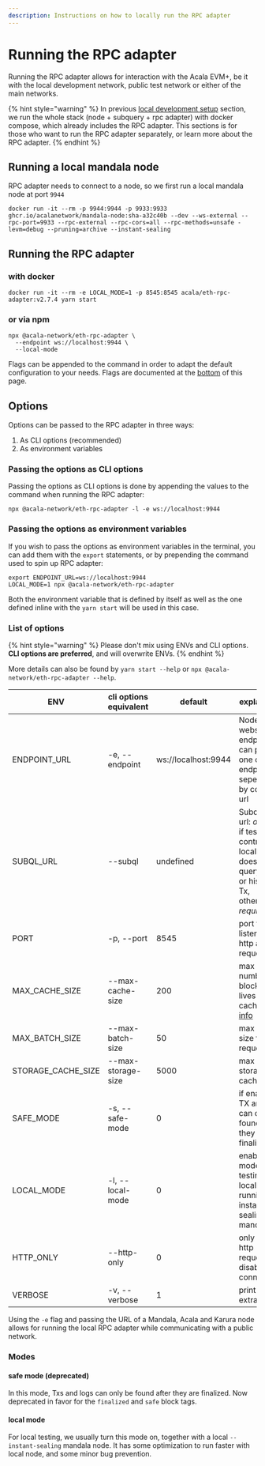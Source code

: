 ```yaml
---
description: Instructions on how to locally run the RPC adapter
---
```


# Running the RPC adapter

Running the RPC adapter allows for interaction with the Acala EVM+, be it with the local development network, public test network or either of the main networks.

{% hint style="warning" %}
In previous [local development setup](../../network/network-setup/local-development-network.md) section, we run the whole stack (node + subquery + rpc adapter) with docker compose, which already includes the RPC adapter. This sections is for those who want to run the RPC adapter separately, or learn more about the RPC adapter.
{% endhint %}

## Running a local mandala node
RPC adapter needs to connect to a node, so we first run a local mandala node at port `9944`
```
docker run -it --rm -p 9944:9944 -p 9933:9933 ghcr.io/acalanetwork/mandala-node:sha-a32c40b --dev --ws-external --rpc-port=9933 --rpc-external --rpc-cors=all --rpc-methods=unsafe -levm=debug --pruning=archive --instant-sealing
```

## Running the RPC adapter
### with docker
```shell
docker run -it --rm -e LOCAL_MODE=1 -p 8545:8545 acala/eth-rpc-adapter:v2.7.4 yarn start
```

### or via npm
```shell
npx @acala-network/eth-rpc-adapter \
  --endpoint ws://localhost:9944 \
  --local-mode
```

Flags can be appended to the command in order to adapt the default configuration to your needs. Flags are documented at the [bottom](running-the-rpc-adapter.md#list-of-options) of this page.
## Options

Options can be passed to the RPC adapter in three ways:

1. As CLI options (recommended)
2. As environment variables

### Passing the options as CLI options

Passing the options as CLI options is done by appending the values to the command when running the RPC adapter:

```shell
npx @acala-network/eth-rpc-adapter -l -e ws://localhost:9944
```

### Passing the options as environment variables

If you wish to pass the options as environment variables in the terminal, you can add them with the `export` statements, or by prepending the command used to spin up RPC adapter:

```shell
export ENDPOINT_URL=ws://localhost:9944
LOCAL_MODE=1 npx @acala-network/eth-rpc-adapter
```

Both the environment variable that is defined by itself as well as the one defined inline with the `yarn start` will be used in this case.

### List of options

{% hint style="warning" %}
Please don't mix using ENVs and CLI options. **CLI options are preferred**, and will overwrite ENVs.
{% endhint %}

More details can also be found by `yarn start --help` or `npx @acala-network/eth-rpc-adapter --help`.

| ENV                | cli options equivalent | default             | explanation                                                                                             |
|--------------------|------------------------|---------------------|---------------------------------------------------------------------------------------------------------|
| ENDPOINT_URL       | -e, --endpoint         | ws://localhost:9944 | Node websocket endpoint(s): can provide one or more endpoints, seperated by comma url        |
| SUBQL_URL          | --subql                | undefined           | Subquery url: *optional* if testing contracts locally that doesn\'t query logs or historical Tx, otherwise *required* |
| PORT               | -p, --port             | 8545                | port to listen for http and ws requests                                    |
| MAX_CACHE_SIZE     | --max-cache-size       | 200                 | max number of blocks that lives in the cache [more info](https://evmdocs.acala.network/network/network) |
| MAX_BATCH_SIZE     | --max-batch-size       | 50                  | max batch size for RPC request                                                                          |
| STORAGE_CACHE_SIZE | --max-storage-size     | 5000                | max storage cache size                                                                                  |
| SAFE_MODE          | -s, --safe-mode        | 0                   | if enabled, TX and logs can only be found after they are finalized                                      |
| LOCAL_MODE         | -l, --local-mode       | 0                   | enable this mode when testing with locally running instant-sealing mandala                              |
| HTTP_ONLY          | --http-only            | 0                   | only allow http requests, disable ws connections                  |
| VERBOSE            | -v, --verbose          | 1                   | print some extra info                                                                                   |

Using the `-e` flag and passing the URL of a Mandala, Acala and Karura node allows for running the local RPC adapter while communicating with a public network.

### Modes
#### safe mode (deprecated)
In this mode, Txs and logs can only be found after they are finalized. Now deprecated in favor for the `finalized` and `safe` block tags.

#### local mode
For local testing, we usually turn this mode on, together with a local `--instant-sealing` mandala node. It has some optimization to run faster with local node, and some minor bug prevention.
